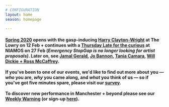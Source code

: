 ```yaml
---
# CONFIGURATION
layout: home
season: homepage

---
```

#### [Spring 2020](/current/2020-springsummer) opens with the gasp-inducing [Harry Clayton-Wright](/current/2020-springsummer/clayton-wright) at The Lowry on 12 Feb + continues with a [Thursday Late for the curious](/current/2020-emergencystopgap) at NIAMOS on 27 Feb (*Emergency StopGap is no longer looking for artist proposals)*. Later on, see [Jamal Gerald](/current/2020-springsummer/gerald), [Jo Bannon](/current/2020-springsummer/bannon), [Tania Camara](/current/2020-springsummer/camara), [Will Dickie + Ross McCaffrey](/current/2020-worksahead).<br><br>If you've been to one of our events, we'd like to find out more about you — *who* you are, *why* you came along, and *what* you think of us — so if you've got five minutes spare, please visit our <a href="http://research.audiencesurveys.org/s.asp?k=157901649112" target="_blank">survey</a>.<br><br>To discover new performance in Manchester + beyond please see our <a href="http://wordofwarning.posthaven.com" target="_blank">Weekly Warning</a> (or sign-up <a href="http://eepurl.com/i_Odb" target="_blank">here</a>).
